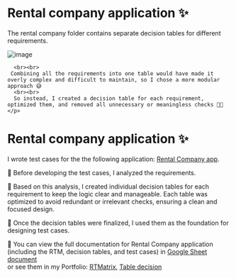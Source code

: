 <h1>Rental company application ✨ </h1>
<p>The rental company folder contains separate decision tables for different requirements. </p>

![image](https://github.com/user-attachments/assets/10d269ec-e632-4835-9169-f6c81247e939)

      <br><br>
     Combining all the requirements into one table would have made it overly complex and difficult to maintain, so I chose a more modular approach 😅
      <br><br>
      So instead, I created a decision table for each requirement, optimized them, and removed all unnecessary or meaningless checks 🧹✨
    </p>
</div>
<div> 
  <h1>Rental company application ✨ </h1>
  <p>I wrote test cases for the the following application: <a href="https://exercises.test-design.org/rental/" target="_blank">Rental Company app</a>.</p>


  <p>🔎 Before developing the test cases, I analyzed the requirements. </p>

  <p>
   📝 Based on this analysis, I created individual decision tables for each requirement to keep the logic clear and manageable. Each table was 
    optimized to avoid redundant or irrelevant checks, ensuring a clean and focused design.
  </p>

  <p>
   📎 Once the decision tables were finalized, I used them as the foundation for designing test cases.
  </p>

  <p> 📌 You can view the full documentation for Rental Company application (including the RTM, decision tables, and test cases) in <a href="https://docs.google.com/spreadsheets/d/1D6ICuvUaFa8YBLdcuh6Lf09aHThrB5AEp91OdDOtreQ/edit?usp=sharing" target="_blank">Google Sheet document</a> 
  <br> 
    or see them in my Portfolio: <a href="https://github.com/nshubina/Portfolio/blob/edee8bff6b85ca37f087ee5310052b2e369850ac/RTM/Rental%20company%20-%20RTM.pdf" target="_blank">RTMatrix</a>, <a href="https://github.com/nshubina/Portfolio/blob/edee8bff6b85ca37f087ee5310052b2e369850ac/Test%20Design/Table%20Decision/Rental%20Company/Rental%20Company%20-%20Tables%20decision.pdf" target="_blank">Table decision</a>
  </p>
</div> 
